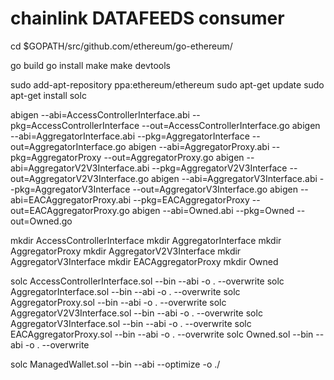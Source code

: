
# chainlink DATAFEEDS consumer


cd $GOPATH/src/github.com/ethereum/go-ethereum/

go build
go install
make
make devtools

sudo add-apt-repository ppa:ethereum/ethereum
 sudo apt-get update
 sudo apt-get install solc




abigen --abi=AccessControllerInterface.abi --pkg=AccessControllerInterface --out=AccessControllerInterface.go
abigen --abi=AggregatorInterface.abi --pkg=AggregatorInterface --out=AggregatorInterface.go
abigen --abi=AggregatorProxy.abi --pkg=AggregatorProxy --out=AggregatorProxy.go
abigen --abi=AggregatorV2V3Interface.abi --pkg=AggregatorV2V3Interface --out=AggregatorV2V3Interface.go
abigen --abi=AggregatorV3Interface.abi --pkg=AggregatorV3Interface --out=AggregatorV3Interface.go
abigen --abi=EACAggregatorProxy.abi --pkg=EACAggregatorProxy --out=EACAggregatorProxy.go
abigen --abi=Owned.abi --pkg=Owned --out=Owned.go

mkdir AccessControllerInterface
mkdir AggregatorInterface
mkdir AggregatorProxy
mkdir AggregatorV2V3Interface
mkdir AggregatorV3Interface
mkdir EACAggregatorProxy
mkdir Owned


solc AccessControllerInterface.sol --bin --abi -o . --overwrite
solc AggregatorInterface.sol --bin --abi -o . --overwrite
solc AggregatorProxy.sol --bin --abi -o . --overwrite
solc AggregatorV2V3Interface.sol --bin --abi -o . --overwrite
solc AggregatorV3Interface.sol --bin --abi -o . --overwrite
solc EACAggregatorProxy.sol --bin --abi -o . --overwrite
solc Owned.sol --bin --abi -o . --overwrite



solc ManagedWallet.sol --bin --abi --optimize -o ./
